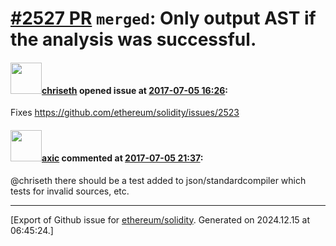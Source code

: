 # [\#2527 PR](https://github.com/ethereum/solidity/pull/2527) `merged`: Only output AST if the analysis was successful.

#### <img src="https://avatars.githubusercontent.com/u/9073706?v=4" width="50">[chriseth](https://github.com/chriseth) opened issue at [2017-07-05 16:26](https://github.com/ethereum/solidity/pull/2527):

Fixes https://github.com/ethereum/solidity/issues/2523

#### <img src="https://avatars.githubusercontent.com/u/20340?v=4" width="50">[axic](https://github.com/axic) commented at [2017-07-05 21:37](https://github.com/ethereum/solidity/pull/2527#issuecomment-313234168):

@chriseth there should be a test added to json/standardcompiler which tests for invalid sources, etc.


-------------------------------------------------------------------------------



[Export of Github issue for [ethereum/solidity](https://github.com/ethereum/solidity). Generated on 2024.12.15 at 06:45:24.]
